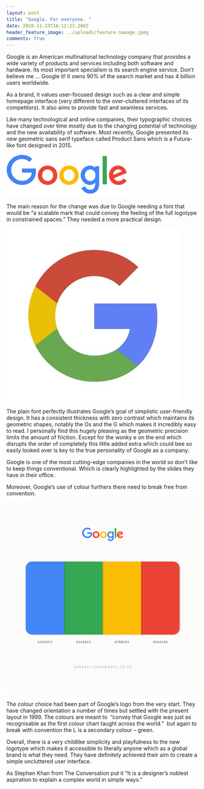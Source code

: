 ```yaml
---
layout: post
title: "Google. For everyone. "
date: 2020-11-23T16:12:23.208Z
header_feature_image: ../uploads/feature-imaage.jpeg
comments: true
---
```

Google is an American multinational technology company that provides a wide variety of products and services including both software and hardware. Its most important specialism is its search engine service. Don’t believe me … Google it! It owns 90% of the search market and has 4 billion users worldwide.

As a brand, it values user-focused design such as a clear and simple homepage interface (very different to the over-cluttered interfaces of its competitors). It also aims to provide fast and seamless services.

Like many technological and online companies, their typographic choices have changed over time mostly due to the changing potential of technology and the new availability of software. Most recently, Google presented its new geometric sans serif typeface called Product Sans which is a Futura-like font designed in 2015.

![Google Logo](../uploads/google-loggo.png "Google Logo")

The main reason for the change was due to Google needing a font that would be “a scalable mark that could convey the feeling of the full logotype in constrained spaces.” They needed a more practical design. 

![Google Favicon](../uploads/google-favicon.jpg "Google Favicon")

The plain font perfectly illustrates Google’s goal of simplistic user-friendly design. It has a consistent thickness with zero contrast which maintains its geometric shapes, notably the Os and the G which makes it incredibly easy to read. I personally find this hugely pleasing as the geometric precision limits the amount of friction. Except for the wonky e on the end which disrupts the order of completely this little added extra which could bee so easily looked over is key to the true personality of Google as a company.

Google is one of the most cutting-edge companies in the world so don’t like to keep things conventional. Which is clearly highlighted by the slides they have in their office.

Moreover, Google’s use of colour furthers there need to break free from convention.

![Google colour palette](../uploads/google-colour-choice.png "Google colour palette")

The colour choice had been part of Google’s logo from the very start. They have changed orientation a number of times but settled with the present layout in 1999. The colours are meant to  “convey that Google was just as recognisable as the first colour chart taught across the world.”  but again to break with convention the L is a secondary colour – green.

Overall, there is a very childlike simplicity and playfulness to the new logotype which makes it accessible to literally anyone which as a global brand is what they need. They have definitely achieved their aim to create a simple uncluttered user interface.

As Stephen Khan from The Conversation put it “It is a designer’s noblest aspiration to explain a complex world in simple ways.”